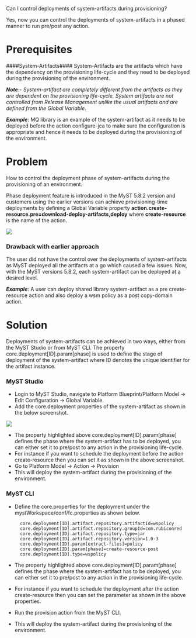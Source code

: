 Can I control deployments of system-artifacts during provisioning?

Yes, now you can control the deployments of system-artifacts in a phased manner to run pre/post any action.

# Prerequisites #

####System-Artifacts####
System-Artifacts are the artifacts which have the dependency on the provisioning life-cycle and they need to be deployed during the provisioning of the environment.

***Note***:- *System-artifact are completely different from the artifacts as they are dependent on the provisioning life-cycle. System artifacts are not controlled from Release Management unlike the usual artifacts and are defined from the Global Variable*. 

***Example***: MQ library is an example of the system-artifact as it needs to be deployed before the action configure-jca to make sure the configuration is appropriate and hence it needs to be deployed during the provisioning of the environment.




# Problem #

How to control the deployment phase of system-artifacts during the provisioning of an environment.

Phase deployment feature is introduced in the MyST 5.8.2 version and customers using the earlier versions can achieve provisioning-time deployments by defining a Global Variable property **action.create-resource.pre=download-deploy-artifacts,deploy** where **create-resource** is the name of the action.

![](/assets/deployment-properties.png)

### Drawback with earlier approach ###

The user did not have the control over the deployments of system-artifacts as MyST deployed all the artifacts at a go which caused a few issues. 
Now, with the MyST versions 5.8.2, each system-artifact can be deployed at a desired level.

***Example***: A user can deploy shared library system-artifact as a pre create-resource action and also deploy a wsm policy as a post copy-domain action.

# Solution #

Deployments of system-artifacts can be achieved in two ways, either from the MyST Studio or from MyST CLI. The property core.deployment[ID].param[phase] is used to define the stage of deployment of the system-artifact where ID denotes the unique identifier for the artifact instance.

### MyST Studio ###

- Login to MyST Studio, navigate to Platform Blueprint/Platform Model -> Edit Configuration -> Global Variable.
- Add the core.deployment properties of the system-artifact as shown in the below screenshot.

![](/assets/earlier-version.png)

- The property highlighted above core.deployment[ID].param[phase] defines the phase where the system-artifact has to be deployed, you can either set it to pre/post to any action in the provisioning life-cycle.
- For instance if you want to schedule the deployment before the action create-resource then you can set it as shown in the above screenshot.
- Go to Platform Model -> Action -> Provision
- This will deploy the system-artifact during the provisioning of the environment.

### MyST CLI ###

- Define the core.properties for the deployment under the mystWorkspace/conf/fc.properties as shown below.

    	core.deployment[ID].artifact.repository.artifactId=wspolicy
    	core.deployment[ID].artifact.repository.groupId=com.rubiconred
    	core.deployment[ID].artifact.repository.type=jar
    	core.deployment[ID].artifact.repository.version=1.0-3
    	core.deployment[ID].param[extract-files]=policy
    	core.deployment[ID].param[phase]=create-resource-post
    	core.deployment[ID].type=wspolicy 

- The property highlighted above core.deployment[ID].param[phase] defines the phase where the system-artifact has to be deployed, you can either set it to pre/post to any action in the provisioning life-cycle. 
- For instance if you want to schedule the deployment after the action create-resource then you can set the parameter as shown in the above properties.
- Run the provision action from the MyST CLI.
- This will deploy the system-artifact during the provisioning of the environment.
